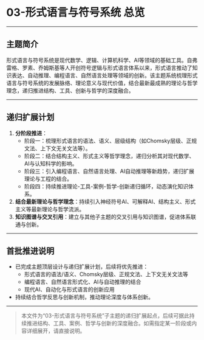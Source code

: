 # 03-形式语言与符号系统 总览

---

## 主题简介

形式语言与符号系统是现代数学、逻辑、计算机科学、AI等领域的基础工具。自弗雷格、罗素、乔姆斯基等人开创符号逻辑与形式语言体系以来，形式语言推动了知识表达、自动推理、编程语言、自然语言处理等领域的创新。该主题系统梳理形式语言与符号系统的发展脉络、理论意义与现代价值，结合最新最成熟的理论与哲学理念，递归推进结构、工具、创新与哲学的深度融合。

---

## 递归扩展计划

1. **分阶段推进**：
   - 阶段一：梳理形式语言的语法、语义、层级结构（如Chomsky层级、正规文法、上下文无关文法等）。
   - 阶段二：结合结构主义、形式主义等哲学理念，递归分析其对现代数学、AI与认知科学的影响。
   - 阶段三：引入编程语言、自然语言处理、AI自动推理等新趋势，递归扩展理论与工程的结合。
   - 阶段四：持续推进理论-工具-案例-哲学-创新递归循环，动态演化知识体系。
2. **结合最新理论与哲学理念**：持续引入神经符号AI、可解释AI、结构主义、形式主义等最新理论与哲学流派。
3. **知识图谱与交叉引用**：建立与其他子主题的交叉引用与知识图谱，促进体系联通与创新。

---

## 首批推进说明

- 已完成主题顶层设计与递归扩展计划，后续将优先推进：
  - 形式语言的语法/语义、Chomsky层级、正规文法、上下文无关文法等
  - 编程语言、自然语言形式化、AI与自动推理的结合
  - 现代AI、自动化与形式语言的创新应用
- 持续结合哲学反思与创新机制，推动理论深度与体系创新。

---

> 本文件为“03-形式语言与符号系统”子主题的递归扩展起点，后续可据此持续推进结构、工具、案例、哲学与创新的深度融合。如需指定某一阶段或内容详细展开，请直接说明。
